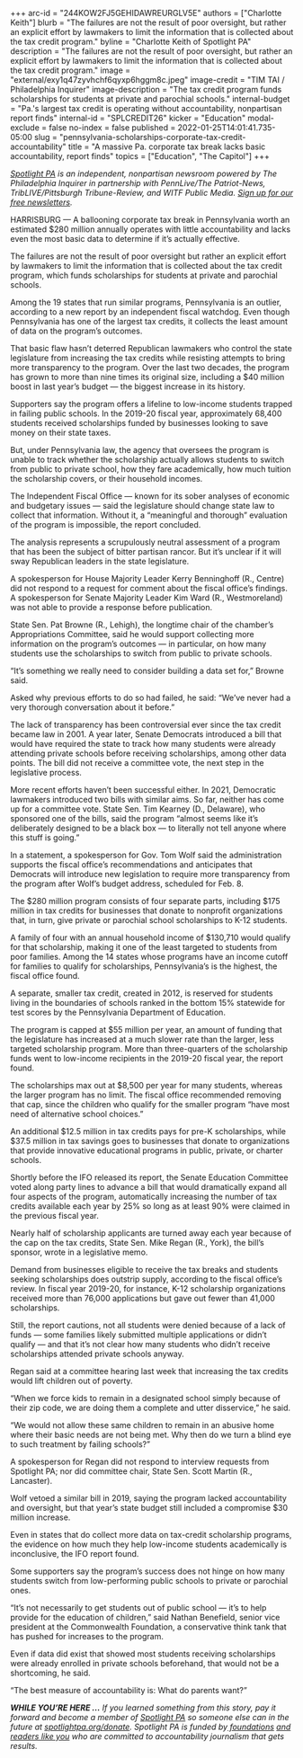 +++
arc-id = "244KOW2FJ5GEHIDAWREURGLV5E"
authors = ["Charlotte Keith"]
blurb = "The failures are not the result of poor oversight, but rather an explicit effort by lawmakers to limit the information that is collected about the tax credit program."
byline = "Charlotte Keith of Spotlight PA"
description = "The failures are not the result of poor oversight, but rather an explicit effort by lawmakers to limit the information that is collected about the tax credit program."
image = "external/exy1q47zyvhchf6qyxp6hggm8c.jpeg"
image-credit = "TIM TAI / Philadelphia Inquirer"
image-description = "The tax credit program funds scholarships for students at private and parochial schools."
internal-budget = "Pa.'s largest tax credit is operating without accountability, nonpartisan report finds"
internal-id = "SPLCREDIT26"
kicker = "Education"
modal-exclude = false
no-index = false
published = 2022-01-25T14:01:41.735-05:00
slug = "pennsylvania-scholarships-corporate-tax-credit-accountability"
title = "A massive Pa. corporate tax break lacks basic accountability, report finds"
topics = ["Education", "The Capitol"]
+++

<a href="https://www.spotlightpa.org/"><i>Spotlight PA</i></a><i> is an independent, nonpartisan newsroom powered by The Philadelphia Inquirer in partnership with PennLive/The Patriot-News, TribLIVE/Pittsburgh Tribune-Review, and WITF Public Media. </i><a href="https://www.spotlightpa.org/newsletters"><i>Sign up for our free newsletters</i></a><i>.</i>

HARRISBURG — A ballooning corporate tax break in Pennsylvania worth an estimated $280 million annually operates with little accountability and lacks even the most basic data to determine if it’s actually effective.

The failures are not the result of poor oversight but rather an explicit effort by lawmakers to limit the information that is collected about the tax credit program, which funds scholarships for students at private and parochial schools.

Among the 19 states that run similar programs, Pennsylvania is an outlier, according to a new report by an independent fiscal watchdog. Even though Pennsylvania has one of the largest tax credits, it collects the least amount of data on the program’s outcomes.

<script src="https://www.spotlightpa.org/embed.js" async></script><div data-spl-embed-version="1" data-spl-src="https://www.spotlightpa.org/embeds/newsletter/"></div>

That basic flaw hasn’t deterred Republican lawmakers who control the state legislature from increasing the tax credits while resisting attempts to bring more transparency to the program. Over the last two decades, the program has grown to more than nine times its original size, including a $40 million boost in last year’s budget — the biggest increase in its history.

Supporters say the program offers a lifeline to low-income students trapped in failing public schools. In the 2019-20 fiscal year, approximately 68,400 students received scholarships funded by businesses looking to save money on their state taxes.

But, under Pennsylvania law, the agency that oversees the program is unable to track whether the scholarship actually allows students to switch from public to private school, how they fare academically, how much tuition the scholarship covers, or their household incomes.

The Independent Fiscal Office — known for its sober analyses of economic and budgetary issues — said the legislature should change state law to collect that information. Without it, a “meaningful and thorough” evaluation of the program is impossible, the report concluded.

The analysis represents a scrupulously neutral assessment of a program that has been the subject of bitter partisan rancor. But it’s unclear if it will sway Republican leaders in the state legislature.

A spokesperson for House Majority Leader Kerry Benninghoff (R., Centre) did not respond to a request for comment about the fiscal office’s findings. A spokesperson for Senate Majority Leader Kim Ward (R., Westmoreland) was not able to provide a response before publication.

State Sen. Pat Browne (R., Lehigh), the longtime chair of the chamber’s Appropriations Committee, said he would support collecting more information on the program’s outcomes — in particular, on how many students use the scholarships to switch from public to private schools.

“It’s something we really need to consider building a data set for,” Browne said.

Asked why previous efforts to do so had failed, he said: “We’ve never had a very thorough conversation about it before.”

The lack of transparency has been controversial ever since the tax credit became law in 2001. A year later, Senate Democrats introduced a bill that would have required the state to track how many students were already attending private schools before receiving scholarships, among other data points. The bill did not receive a committee vote, the next step in the legislative process.

More recent efforts haven’t been successful either. In 2021, Democratic lawmakers introduced two bills with similar aims. So far, neither has come up for a committee vote. State Sen. Tim Kearney (D., Delaware), who sponsored one of the bills, said the program “almost seems like it’s deliberately designed to be a black box — to literally not tell anyone where this stuff is going.”

In a statement, a spokesperson for Gov. Tom Wolf said the administration supports the fiscal office’s recommendations and anticipates that Democrats will introduce new legislation to require more transparency from the program after Wolf’s budget address, scheduled for Feb. 8.

The $280 million program consists of four separate parts, including $175 million in tax credits for businesses that donate to nonprofit organizations that, in turn, give private or parochial school scholarships to K-12 students.

A family of four with an annual household income of $130,710 would qualify for that scholarship, making it one of the least targeted to students from poor families. Among the 14 states whose programs have an income cutoff for families to qualify for scholarships, Pennsylvania’s is the highest, the fiscal office found.

<div class="flourish-embed flourish-map" data-src="visualisation/8521006"><script src="https://public.flourish.studio/resources/embed.js"></script></div>

A separate, smaller tax credit, created in 2012, is reserved for students living in the boundaries of schools ranked in the bottom 15% statewide for test scores by the Pennsylvania Department of Education.

The program is capped at $55 million per year, an amount of funding that the legislature has increased at a much slower rate than the larger, less targeted scholarship program. More than three-quarters of the scholarship funds went to low-income recipients in the 2019-20 fiscal year, the report found.

The scholarships max out at $8,500 per year for many students, whereas the larger program has no limit. The fiscal office recommended removing that cap, since the children who qualify for the smaller program “have most need of alternative school choices.”

An additional $12.5 million in tax credits pays for pre-K scholarships, while $37.5 million in tax savings goes to businesses that donate to organizations that provide innovative educational programs in public, private, or charter schools.

Shortly before the IFO released its report, the Senate Education Committee voted along party lines to advance a bill that would dramatically expand all four aspects of the program, automatically increasing the number of tax credits available each year by 25% so long as at least 90% were claimed in the previous fiscal year.

Nearly half of scholarship applicants are turned away each year because of the cap on the tax credits, State Sen. Mike Regan (R., York), the bill’s sponsor, wrote in a legislative memo.

Demand from businesses eligible to receive the tax breaks and students seeking scholarships does outstrip supply, according to the fiscal office’s review. In fiscal year 2019-20, for instance, K-12 scholarship organizations received more than 76,000 applications but gave out fewer than 41,000 scholarships.

Still, the report cautions, not all students were denied because of a lack of funds — some families likely submitted multiple applications or didn’t qualify — and that it’s not clear how many students who didn’t receive scholarships attended private schools anyway.

Regan said at a committee hearing last week that increasing the tax credits would lift children out of poverty.

“When we force kids to remain in a designated school simply because of their zip code, we are doing them a complete and utter disservice,” he said.

“We would not allow these same children to remain in an abusive home where their basic needs are not being met. Why then do we turn a blind eye to such treatment by failing schools?”

A spokesperson for Regan did not respond to interview requests from Spotlight PA; nor did committee chair, State Sen. Scott Martin (R., Lancaster).

Wolf vetoed a similar bill in 2019, saying the program lacked accountability and oversight, but that year’s state budget still included a compromise $30 million increase.

<script src="https://www.spotlightpa.org/embed.js" async></script><div data-spl-embed-version="1" data-spl-src="https://www.spotlightpa.org/embeds/donate/"></div>

Even in states that do collect more data on tax-credit scholarship programs, the evidence on how much they help low-income students academically is inconclusive, the IFO report found.

Some supporters say the program’s success does not hinge on how many students switch from low-performing public schools to private or parochial ones.

“It’s not necessarily to get students out of public school — it’s to help provide for the education of children,” said Nathan Benefield, senior vice president at the Commonwealth Foundation, a conservative think tank that has pushed for increases to the program.

Even if data did exist that showed most students receiving scholarships were already enrolled in private schools beforehand, that would not be a shortcoming, he said.

“The best measure of accountability is: What do parents want?”

<i><b>WHILE YOU’RE HERE ...</b></i><i> If you learned something from this story, pay it forward and become a member of </i><a href="https://www.spotlightpa.org/"><i>Spotlight PA</i></a><i> so someone else can in the future at </i><a href="https://www.spotlightpa.org/donate"><i>spotlightpa.org/donate</i></a><i>. Spotlight PA is funded by</i><a href="https://www.spotlightpa.org/support"><i> foundations</i></a><i> </i><a href="https://www.spotlightpa.org/support"><i>and readers like you</i></a><i> who are committed to accountability journalism that gets results.</i>
